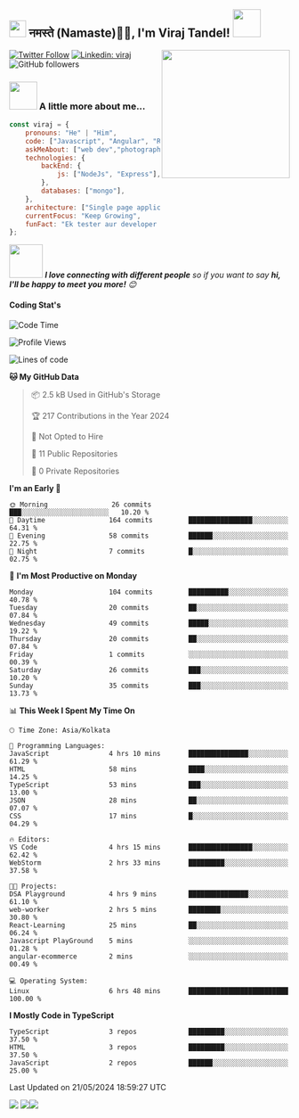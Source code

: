 <h2><img src="https://emojis.slackmojis.com/emojis/images/1531849430/4246/blob-sunglasses.gif?1531849430" width="30"/> नमस्ते (Namaste)🙏🏻, I'm Viraj Tandel! <img src="https://media.giphy.com/media/12oufCB0MyZ1Go/giphy.gif" width="50"></h2>
<img align='right' src="https://media.giphy.com/media/M9gbBd9nbDrOTu1Mqx/giphy.gif" width="230">
<!-- <p><em>Associate Technical Lead at <a href="https://www.oneorigin.us/">OneOrigin -->
<!-- </a><img src="https://media.giphy.com/media/WUlplcMpOCEmTGBtBW/giphy.gif" width="30">  -->
</em></p>

[![Twitter Follow](https://img.shields.io/twitter/follow/misteranmol?label=Follow)](https://x.com/intent/follow?screen_name=viraj_tandel03)
[![Linkedin: viraj](https://img.shields.io/badge/-viraj-blue?style=flat-square&logo=Linkedin&logoColor=white&link=)](https://www.linkedin.com/in/viraj-tandel-627494155/)
![GitHub followers](https://img.shields.io/github/followers/Viraj-Tandel?label=Follow&style=social)

### <img src="https://media.giphy.com/media/VgCDAzcKvsR6OM0uWg/giphy.gif" width="50"> A little more about me...  

```javascript
const viraj = {
    pronouns: "He" | "Him",
    code: ["Javascript", "Angular", "React"],
    askMeAbout: ["web dev","photography", "Fitness Freak", "Sports Payer"],
    technologies: {
        backEnd: {
            js: ["NodeJs", "Express"],
        },
        databases: ["mongo"],
    },
    architecture: ["Single page applications"],
    currentFocus: "Keep Growing",
    funFact: "Ek tester aur developer kabhi dost nahi ban sakte😉"
};
```

<img src="https://media.giphy.com/media/LnQjpWaON8nhr21vNW/giphy.gif" width="60"> <em><b>I love connecting with different people</b> so if you want to say <b>hi, I'll be happy to meet you more!</b> 😊</em>

<h4>Coding Stat's</h4>

<!--START_SECTION:waka-->
![Code Time](http://img.shields.io/badge/Code%20Time-6%20hrs%2048%20mins-blue)

![Profile Views](http://img.shields.io/badge/Profile%20Views-670-blue)

![Lines of code](https://img.shields.io/badge/From%20Hello%20World%20I%27ve%20Written-5.4%20thousand%20lines%20of%20code-blue)

**🐱 My GitHub Data** 

> 📦 2.5 kB Used in GitHub's Storage 
 > 
> 🏆 217 Contributions in the Year 2024
 > 
> 🚫 Not Opted to Hire
 > 
> 📜 11 Public Repositories 
 > 
> 🔑 0 Private Repositories 
 > 
**I'm an Early 🐤** 

```text
🌞 Morning                26 commits          ███░░░░░░░░░░░░░░░░░░░░░░   10.20 % 
🌆 Daytime                164 commits         ████████████████░░░░░░░░░   64.31 % 
🌃 Evening                58 commits          ██████░░░░░░░░░░░░░░░░░░░   22.75 % 
🌙 Night                  7 commits           █░░░░░░░░░░░░░░░░░░░░░░░░   02.75 % 
```
📅 **I'm Most Productive on Monday** 

```text
Monday                   104 commits         ██████████░░░░░░░░░░░░░░░   40.78 % 
Tuesday                  20 commits          ██░░░░░░░░░░░░░░░░░░░░░░░   07.84 % 
Wednesday                49 commits          █████░░░░░░░░░░░░░░░░░░░░   19.22 % 
Thursday                 20 commits          ██░░░░░░░░░░░░░░░░░░░░░░░   07.84 % 
Friday                   1 commits           ░░░░░░░░░░░░░░░░░░░░░░░░░   00.39 % 
Saturday                 26 commits          ███░░░░░░░░░░░░░░░░░░░░░░   10.20 % 
Sunday                   35 commits          ███░░░░░░░░░░░░░░░░░░░░░░   13.73 % 
```


📊 **This Week I Spent My Time On** 

```text
🕑︎ Time Zone: Asia/Kolkata

💬 Programming Languages: 
JavaScript               4 hrs 10 mins       ███████████████░░░░░░░░░░   61.29 % 
HTML                     58 mins             ████░░░░░░░░░░░░░░░░░░░░░   14.25 % 
TypeScript               53 mins             ███░░░░░░░░░░░░░░░░░░░░░░   13.00 % 
JSON                     28 mins             ██░░░░░░░░░░░░░░░░░░░░░░░   07.07 % 
CSS                      17 mins             █░░░░░░░░░░░░░░░░░░░░░░░░   04.29 % 

🔥 Editors: 
VS Code                  4 hrs 15 mins       ████████████████░░░░░░░░░   62.42 % 
WebStorm                 2 hrs 33 mins       █████████░░░░░░░░░░░░░░░░   37.58 % 

🐱‍💻 Projects: 
DSA Playground           4 hrs 9 mins        ███████████████░░░░░░░░░░   61.10 % 
web-worker               2 hrs 5 mins        ████████░░░░░░░░░░░░░░░░░   30.80 % 
React-Learning           25 mins             ██░░░░░░░░░░░░░░░░░░░░░░░   06.24 % 
Javascript PlayGround    5 mins              ░░░░░░░░░░░░░░░░░░░░░░░░░   01.28 % 
angular-ecommerce        2 mins              ░░░░░░░░░░░░░░░░░░░░░░░░░   00.49 % 

💻 Operating System: 
Linux                    6 hrs 48 mins       █████████████████████████   100.00 % 
```

**I Mostly Code in TypeScript** 

```text
TypeScript               3 repos             █████████░░░░░░░░░░░░░░░░   37.50 % 
HTML                     3 repos             █████████░░░░░░░░░░░░░░░░   37.50 % 
JavaScript               2 repos             ██████░░░░░░░░░░░░░░░░░░░   25.00 % 
```




 Last Updated on 21/05/2024 18:59:27 UTC
<!--END_SECTION:waka-->


![](http://github-profile-summary-cards.vercel.app/api/cards/profile-details?username=Viraj-Tandel&theme=2077)
![](http://github-profile-summary-cards.vercel.app/api/cards/productive-time?username=Viraj-Tandel&theme=2077&utcOffset=5.30)![](http://github-profile-summary-cards.vercel.app/api/cards/repos-per-language?username=Viraj-Tandel&theme=2077)
<!-- ![](http://github-profile-summary-cards.vercel.app/api/cards/most-commit-language?username=Viraj-Tandel&theme=2077) -->
<!-- ![](http://github-profile-summary-cards.vercel.app/api/cards/stats?username=Viraj-Tandel&theme=2077) -->
